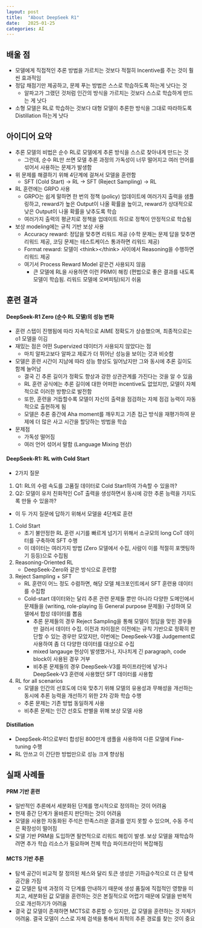 ```yaml
---
layout: post
title:  "About DeepSeek R1"
date:   2025-01-25
categories: AI
---
```

## 배울 점
- 모델에게 직접적인 추론 방법을 가르치는 것보다 적절히 Incentive를 주는 것이 훨씬 효과적임
- 정답 채점기만 제공하고, 문제 푸는 방법은 스스로 학습하도록 하는게 낫다는 것
	- 알파고가 그랬던 것처럼 인간의 방식을 가르치는 것보다 스스로 학습하게 만드는 게 낫다
- 소형 모델은 RL로 학습하는 것보다 대형 모델이 추론한 방식을 그대로 따라하도록 Distillation 하는게 낫다

## 아이디어 요약
- 추론 모델의 비법은 순수 RL로 모델에게 추론 방식을 스스로 찾아내게 만드는 것
  - 그런데, 순수 RL만 쓰면 모델 추론 과정의 가독성이 너무 떨어지고 여러 언어를 섞어서 사용하는 문제가 발생함
- 위 문제를 해결하기 위해 4단계에 걸쳐서 모델을 훈련함
  - SFT (Cold Start) -> RL -> SFT (Reject Sampling) -> RL
- RL 훈련에는 GRPO 사용
  - GRPO는 쉽게 말하면 한 번의 정책 (policy) 업데이트에 여러가지 출력을 샘플링하고, reward가 높은 Output이 나올 확률을 높이고, reward가 상대적으로 낮은 Output이 나올 확률을 낮추도록 학습
  - 여러가지 출력의 평균치로 정책을 업데이트 하므로 정책이 안정적으로 학습됨
- 보상 modeling에는 규칙 기반 보상 사용
  - Accuracy reward: 정답을 맞추면 리워드 제공 (수학 문제는 문제 답을 맞추면 리워드 제공, 코딩 문제는 테스트케이스 통과하면 리워드 제공)
  - Format reward: 모델이 \<think\>\</think\> 사이에서 Reasoning을 수행하면 리워드 제공
  - 여기서 Process Reward Model 같은건 사용되지 않음
    - 큰 모델에 RL을 사용하면 이런 PRM이 해킹 (편법으로 좋은 결과를 내도록 모델이 학습됨. 리워드 모델에 오버피팅)되기 쉬움

## 훈련 결과
#### DeepSeek-R1 Zero (순수 RL 모델)의 성능 변화
- 훈련 스텝이 진행됨에 따라 지속적으로 AIME 정확도가 상승했으며, 최종적으로는 o1 모델을 이김
- 재밌는 점은 어떤 Supervized 데이터가 사용되지 않았다는 점
  - 마치 알파고보다 알파고 제로가 더 뛰어난 성능을 보이는 것과 비슷함
- 모델은 훈련 시간이 지남에 따라 성능 향상도 일어났지만 그와 동시에 추론 길이도 함께 늘어남
  - 결국 긴 추론 길이가 정확도 향상과 강한 상관관계를 가진다는 것을 알 수 있음
  - RL 훈련 공식에는 추론 길이에 대한 어떠한 incentive도 없었지만, 모델이 자체적으로 이러한 방향으로 발전함
  - 또한, 훈련을 거듭할수록 모델이 자신의 출력을 점검하는 자체 점검 능력이 자동적으로 출현하게 됨
  - 모델은 추론 중간에 Aha moment를 깨우치고 기존 접근 방식을 재평가하여 문제에 더 많은 사고 시간을 할당하는 방법을 학습
- 문제점
  - 가독성 떨어짐
  - 여러 언어 섞어서 말함 (Language Mixing 현상)


#### DeepSeek-R1: RL with Cold Start
- 2가지 질문
1. Q1: RL의 수렴 속도를 고품질 데이터로 Cold Start하여 가속할 수 있을까?
2. Q2: 모델이 유저 친화적인 CoT 출력을 생성하면서 동시에 강한 추론 능력을 가지도록 만들 수 있을까?

- 이 두 가지 질문에 답하기 위해서 모델을 4단계로 훈련
1. Cold Start
   - 초기 불안정한 RL 훈련 시기를 빠르게 넘기기 위해서 소규모의 long CoT 데이터를 구축하여 SFT 수행
   - 이 데이터는 여러가지 방법 (Zero 모델에서 수집, 사람이 이를 적절히 포맷팅하기 등등)으로 수집됨
2. Reasoning-Oriented RL
   - DeepSeek-Zero와 같은 방식으로 훈련함
3. Reject Sampling + SFT
   - RL 훈련이 어느 정도 수렴하면, 해당 모델 체크포인트에서 SFT 훈련용 데이터를 수집함
   - Cold-start 데이터와는 달리 추론 관련 문제들 뿐만 아니라 다양한 도메인에서 문제들을 (writing, role-playing 등 General purpose 문제들) 구성하여 모델에서 합성 데이터를 뽑음
     - 추론 문제들의 경우 Reject Sampling을 통해 모델이 정답을 맞힌 경우들만 걸러서 데이터 수집. 이전과 차이점은 이전에는 규칙 기반으로 정확히 판단할 수 있는 경우만 모았지만, 이번에는 DeepSeek-V3를 Judgement로 사용하여 좀 더 다양한 데이터를 대상으로 수집
     - mixed langauge 현상이 발생했거나, 지나치게 긴 paragraph, code block이 사용된 경우 거부
     - 비추론 문제들의 경우 DeepSeek-V3를 파이프라인에 넣거나 DeepSeek-V3 훈련에 사용했던 SFT 데이터를 사용함
4. RL for all scenarios
   - 모델을 인간의 선호도에 더욱 맞추기 위해 모델의 유용성과 무해성을 개선하는 동시에 추론 능력을 개선하기 위한 2차 강화 학습 수행
   - 추론 문제는 기존 방법 동일하게 사용
   - 비추론 문제는 인간 선호도 판별을 위해 보상 모델 사용


#### Distillation
- DeepSeek-R1으로부터 합성된 800만개 샘플을 사용하여 다른 모델에 Fine-tuning 수행
- RL 안쓰고 이 간단한 방법만으로 성능 크게 향상됨


## 실패 사례들
#### PRM 기반 훈련
- 일반적인 추론에서 세분화된 단계를 명시적으로 정의하는 것이 어려움
- 현재 중간 단계가 올바른지 판단하는 것이 어려움
- 모델을 사용한 자동화된 주석은 만족스러운 결과를 얻지 못할 수 있으며, 수동 주석은 확장성이 떨어짐
- 모델 기반 PRM을 도입하면 필연적으로 리워드 해킹이 발생. 보상 모델을 재학습하려면 추가 학습 리소스가 필요하며 전체 학습 파이프라인이 복잡해짐
#### MCTS 기반 추론
- 탐색 공간이 비교적 잘 정의된 체스와 달리 토큰 생성은 기하급수적으로 더 큰 탐색 공간을 가짐
- 값 모델은 탐색 과정의 각 단계를 안내하기 때문에 생성 품질에 직접적인 영향을 미치고, 세분화된 값 모델을 훈련하는 것은 본질적으로 어렵기 때문에 모델을 반복적으로 개선하기가 어려움
- 결국 값 모델이 존재하면 MCTS로 추론할 수 있지만, 값 모델을 훈련하는 것 자체가 어려움. 결국 모델이 스스로 자체 검색을 통해서 최적의 추론 경로를 찾는 것이 중요
